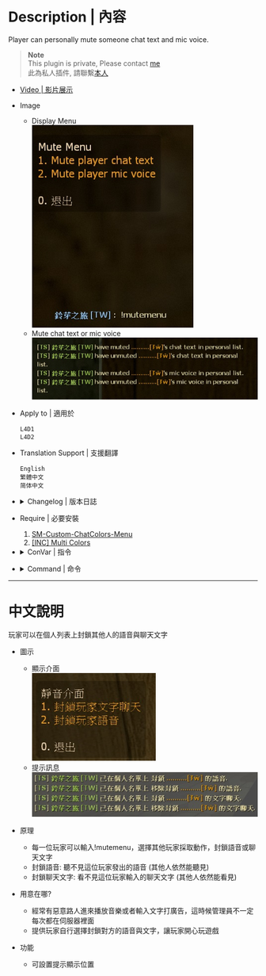 # Description | 內容
Player can personally mute someone chat text and mic voice.

> __Note__ <br/>
This plugin is private, Please contact [me](https://github.com/fbef0102/Game-Private_Plugin#私人插件列表-private-plugins-list)<br/>
此為私人插件, 請聯繫[本人](https://github.com/fbef0102/Game-Private_Plugin#私人插件列表-private-plugins-list)

* [Video | 影片展示](https://youtu.be/U-ncYt-JVWQ)

* Image
	* Display Menu
	<br/>![l4d_mute_player_list_1](image/l4d_mute_player_list_1.jpg)
	* Mute chat text or mic voice
	<br/>![l4d_mute_player_list_2](image/l4d_mute_player_list_2.jpg)

* Apply to | 適用於
	```
	L4D1
	L4D2
	```
	
* Translation Support | 支援翻譯
	```
	English
	繁體中文
	简体中文
	```

* <details><summary>Changelog | 版本日誌</summary>

	* v1.0
		* Initial Release
</details>

* Require | 必要安裝
	1. [SM-Custom-ChatColors-Menu](https://github.com/JoinedSenses/SM-Custom-ChatColors-Menu)
	2. [[INC] Multi Colors](https://github.com/fbef0102/L4D1_2-Plugins/releases/tag/Multi-Colors)

* <details><summary>ConVar | 指令</summary>

	* cfg/sourcemod/l4d_mute_player_list.cfg
		```php
		// Changes how message displays. (0: Disable, 1:In chat, 2: In Hint Box, 3: In center text)
		l4d_mute_player_list_announce_type "1"

		// 0=Plugin off, 1=Plugin on.
		l4d_mute_player_list_enable "1"
		```
</details>

* <details><summary>Command | 命令</summary>

	* **Open menu to mute other player's chat text and mic voice**
		```php
		sm_mutemenu
		```
</details>

- - - -
# 中文說明
玩家可以在個人列表上封鎖其他人的語音與聊天文字

* 圖示
	* 顯示介面
	<br/>![l4d_mute_player_list_1_zho](image/zho/l4d_mute_player_list_1_zho.jpg)
	* 提示訊息
	<br/>![l4d_mute_player_list_2_zho](image/zho/l4d_mute_player_list_2_zho.jpg)

* 原理
	* 每一位玩家可以輸入!mutemenu，選擇其他玩家採取動作，封鎖語音或聊天文字
	* 封鎖語音: 聽不見這位玩家發出的語音 (其他人依然能聽見)
	* 封鎖聊天文字: 看不見這位玩家輸入的聊天文字 (其他人依然能看見)

* 用意在哪?
	* 經常有惡意路人進來播放音樂或者輸入文字打廣告，這時候管理員不一定每次都在伺服器裡面
	* 提供玩家自行選擇封鎖對方的語音與文字，讓玩家開心玩遊戲

* 功能
	* 可設置提示顯示位置